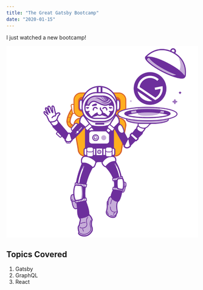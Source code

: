 ```yaml
---
title: "The Great Gatsby Bootcamp"
date: "2020-01-15"
---
```


I just watched a new bootcamp!

![Gatsby Astronaut](../images/gatsby-astronaut.png)
## Topics Covered

1. Gatsby
2. GraphQL
3. React
